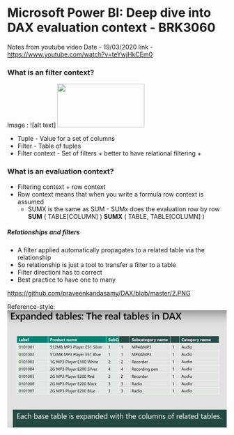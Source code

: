 # Microsoft Power BI: Deep dive into DAX evaluation context - BRK3060
Notes from youtube video
Date - 19/03/2020
link - https://www.youtube.com/watch?v=teYwjHkCEm0

### What is an filter context?
Image : 
![alt text] <img src = "https://github.com/praveenkandasamy/DAX/blob/master/1.PNGs" width="200" height="100">
* Tuple - Value for a set of columns
* Filter - Table of tuples
* Filter context - Set of filters
        + better to have relational filtering
        +  

### What is an evaluation context?
* Filtering context + row context 
* Row context means that when you write a formula row context is assumed
    + SUMX is the same as SUM - SUMx does the evaluation row by row
                **SUM** ( TABLE[COLUMN] )
                **SUMX** (
                    TABLE,
                    TABLE[COLUMN] 
                )

##### Relationships and filters
* A filter applied automatically propagates to a related table via the relationship
* So  relationship is just a tool to transfer a filter to a table
* Filter directioni has to correct
* Best practice to have one to many



https://github.com/praveenkandasamy/DAX/blob/master/2.PNG



Reference-style: 
![image2][logo]

[logo]: https://github.com/praveenkandasamy/DAX/blob/master/2.PNG "Logo Title Text 2"





